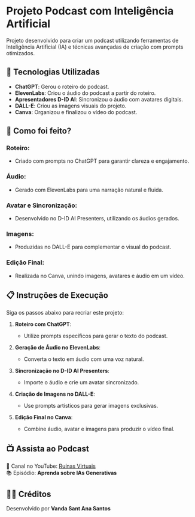 # Projeto Podcast com Inteligência Artificial

Projeto desenvolvido para criar um podcast utilizando ferramentas de Inteligência Artificial (IA) e técnicas avançadas de criação com prompts otimizados.

## 🚀 Tecnologias Utilizadas
- **ChatGPT**: Gerou o roteiro do podcast.
- **ElevenLabs**: Criou o áudio do podcast a partir do roteiro.
- **Apresentadores D-ID AI**: Sincronizou o áudio com avatares digitais.
- **DALL-E**: Criou as imagens visuais do projeto.
- **Canva**: Organizou e finalizou o vídeo do podcast.

## 🧠 Como foi feito?

### Roteiro:
- Criado com prompts no ChatGPT para garantir clareza e engajamento.

### Áudio:
- Gerado com ElevenLabs para uma narração natural e fluida.

### Avatar e Sincronização:
- Desenvolvido no D-ID AI Presenters, utilizando os áudios gerados.

### Imagens:
- Produzidas no DALL-E para complementar o visual do podcast.

### Edição Final:
- Realizada no Canva, unindo imagens, avatares e áudio em um vídeo.

## 📋 Instruções de Execução

Siga os passos abaixo para recriar este projeto:

1. **Roteiro com ChatGPT**:
   - Utilize prompts específicos para gerar o texto do podcast.
   
2. **Geração de Áudio no ElevenLabs**:
   - Converta o texto em áudio com uma voz natural.
   
3. **Sincronização no D-ID AI Presenters**:
   - Importe o áudio e crie um avatar sincronizado.
   
4. **Criação de Imagens no DALL-E**:
   - Use prompts artísticos para gerar imagens exclusivas.
   
5. **Edição Final no Canva**:
   - Combine áudio, avatar e imagens para produzir o vídeo final.

## 📺 Assista ao Podcast

🎥 Canal no YouTube: [Ruínas Virtuais](https://youtu.be/hJU673M5A5M)  
📚 Episódio: **Aprenda sobre IAs Generativas**

## 👨‍💻 Créditos

Desenvolvido por **Vanda Sant Ana Santos**
